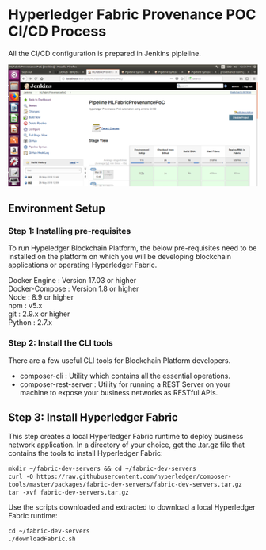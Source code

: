 # Hyperledger Fabric Provenance POC CI/CD Process

All the CI/CD configuration is prepared in Jenkins pipleline. 

![ConsoleOutPut](images/console.png)

## Environment Setup

### Step 1: Installing pre-requisites
To run Hypeledger Blockchain Platform, the below pre-requisites need to be installed on the platform on which you will be developing blockchain applications or operating Hyperledger Fabric.

Docker Engine	: Version 17.03 or higher <br/>
Docker-Compose	: Version 1.8 or higher <br/>
Node			: 8.9 or higher <br/>
npm				: v5.x <br/>
git				: 2.9.x or higher <br/>
Python			: 2.7.x <br/>


### Step 2: Install the CLI tools

There are a few useful CLI tools for Blockchain Platform developers. 

* composer-cli : Utility which contains all the essential operations.
* composer-rest-server : Utility for running a REST Server on your machine to expose your business networks as RESTful APIs.

## Step 3: Install Hyperledger Fabric

This step creates a local Hyperledger Fabric runtime to deploy business network application. In a directory of your choice, get the .tar.gz file that contains the tools to install Hyperledger Fabric:

	mkdir ~/fabric-dev-servers && cd ~/fabric-dev-servers
	curl -O https://raw.githubusercontent.com/hyperledger/composer-tools/master/packages/fabric-dev-servers/fabric-dev-servers.tar.gz
	tar -xvf fabric-dev-servers.tar.gz

Use the scripts downloaded and extracted to download a local Hyperledger Fabric runtime:

	cd ~/fabric-dev-servers
	./downloadFabric.sh
	